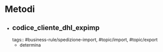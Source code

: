 # Metodi
- ## codice_cliente_dhl_expimp
  tags:: #business-rule/spedizione-import, #topic/import, #topic/export
	- determina